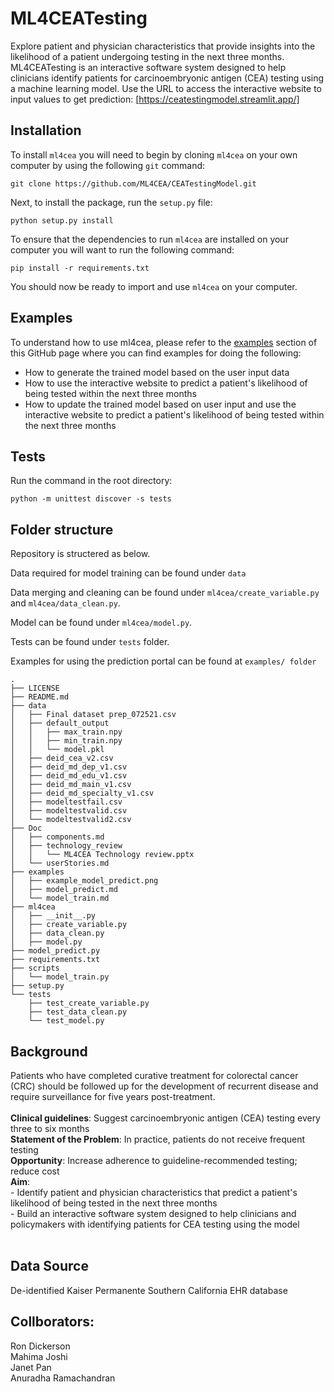 # ML4CEATesting

Explore patient and physician characteristics that provide insights into the likelihood of a patient undergoing testing in the next three months.
ML4CEATesting is an interactive software system designed to help clinicians identify patients for carcinoembryonic antigen (CEA) testing using a machine learning model.
Use the URL to access the interactive website to input values to get prediction: [https://ceatestingmodel.streamlit.app/]

Installation
------------

To install `ml4cea` you will need to begin by cloning `ml4cea` on your own computer by using the following `git` command:

```
git clone https://github.com/ML4CEA/CEATestingModel.git
```

Next, to install the package, run the `setup.py` file:

```
python setup.py install
```

To ensure that the dependencies to run `ml4cea` are installed on your computer you will want to run the following command:

```
pip install -r requirements.txt
```

You should now be ready to import and use `ml4cea` on your computer.

Examples
--------

To understand how to use ml4cea, please refer to
the [examples](https://github.com/ML4CEA/CEATestingModel/tree/main/examples) section of this GitHub page where you can find
examples for doing the following:

- How to generate the trained model based on the user input data
- How to use the interactive website to predict a patient's likelihood of being tested within the next three months
- How to update the trained model based on user input and use the interactive website to predict a patient's likelihood of being tested within the next three months

Tests
-----

Run the command in the root directory:

```
python -m unittest discover -s tests
```

Folder structure
----------------

Repository is structered as below. 

Data required for model training can be found under ``data``

Data merging and cleaning can be found under ``ml4cea/create_variable.py`` and ``ml4cea/data_clean.py``.

Model can be found under ``ml4cea/model.py``.

Tests can be found under ``tests`` folder.

Examples for using the prediction portal can be found at ``examples/ folder``

```
.
├── LICENSE
├── README.md
├── data
│   ├── Final dataset prep_072521.csv
│   ├── default_output
│   │   ├── max_train.npy
│   │   ├── min_train.npy
│   │   └── model.pkl
│   ├── deid_cea_v2.csv
│   ├── deid_md_dep_v1.csv
│   ├── deid_md_edu_v1.csv
│   ├── deid_md_main_v1.csv
│   ├── deid_md_specialty_v1.csv
│   ├── modeltestfail.csv
│   ├── modeltestvalid.csv
│   └── modeltestvalid2.csv
├── Doc
│   ├── components.md
│   ├── technology_review
│   │   └── ML4CEA Technology review.pptx
│   └── userStories.md
├── examples
│   ├── example_model_predict.png
│   ├── model_predict.md
│   └── model_train.md
├── ml4cea
│   ├── __init__.py
│   ├── create_variable.py
│   ├── data_clean.py
│   ├── model.py
├── model_predict.py
├── requirements.txt
├── scripts
│   └── model_train.py
├── setup.py
└── tests
    ├── test_create_variable.py
    ├── test_data_clean.py
    └── test_model.py
```

Background
-------------
Patients who have completed curative treatment for colorectal cancer (CRC) should be followed up for the development of recurrent disease and require surveillance for five years post-treatment. <br>
<br>
**Clinical guidelines**: Suggest carcinoembryonic antigen (CEA) testing every three to six months <br>
**Statement of the Problem**: In practice, patients do not receive frequent testing <br>
**Opportunity**: Increase adherence to guideline-recommended testing; reduce cost <br>
**Aim**:  <br>
    - Identify patient and physician characteristics that predict a patient's likelihood of being tested in the next three months <br>
    - Build an interactive software system designed to help clinicians and policymakers with identifying patients for CEA testing using the model <br>
<br>

Data Source
-------------
De-identified Kaiser Permanente Southern California EHR database

Collborators:
-------------
Ron Dickerson <br>
Mahima Joshi <br>
Janet Pan <br>
Anuradha Ramachandran <br>
